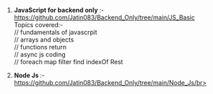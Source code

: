1. <B>JavaScript for backend only </B> :- https://github.com/Jatin083/Backend_Only/tree/main/JS_Basic</br>
Topics covered:- </br>
// fundamentals of javascrpit</br>
// arrays and objects </br>
// functions return</br>
// async js coding</br>
// foreach map filter find indexOf Rest

2. <B>Node Js </B> :- https://github.com/Jatin083/Backend_Only/tree/main/Node_Js/br>
